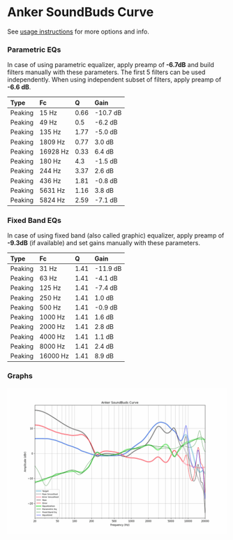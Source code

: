 # Anker SoundBuds Curve
See [usage instructions](https://github.com/jaakkopasanen/AutoEq#usage) for more options and info.

### Parametric EQs
In case of using parametric equalizer, apply preamp of **-6.7dB** and build filters manually
with these parameters. The first 5 filters can be used independently.
When using independent subset of filters, apply preamp of **-6.6 dB**.

| Type    | Fc       |    Q | Gain     |
|:--------|:---------|:-----|:---------|
| Peaking | 15 Hz    | 0.66 | -10.7 dB |
| Peaking | 49 Hz    | 0.5  | -6.2 dB  |
| Peaking | 135 Hz   | 1.77 | -5.0 dB  |
| Peaking | 1809 Hz  | 0.77 | 3.0 dB   |
| Peaking | 16928 Hz | 0.33 | 6.4 dB   |
| Peaking | 180 Hz   | 4.3  | -1.5 dB  |
| Peaking | 244 Hz   | 3.37 | 2.6 dB   |
| Peaking | 436 Hz   | 1.81 | -0.8 dB  |
| Peaking | 5631 Hz  | 1.16 | 3.8 dB   |
| Peaking | 5824 Hz  | 2.59 | -7.1 dB  |

### Fixed Band EQs
In case of using fixed band (also called graphic) equalizer, apply preamp of **-9.3dB**
(if available) and set gains manually with these parameters.

| Type    | Fc       |    Q | Gain     |
|:--------|:---------|:-----|:---------|
| Peaking | 31 Hz    | 1.41 | -11.9 dB |
| Peaking | 63 Hz    | 1.41 | -4.1 dB  |
| Peaking | 125 Hz   | 1.41 | -7.4 dB  |
| Peaking | 250 Hz   | 1.41 | 1.0 dB   |
| Peaking | 500 Hz   | 1.41 | -0.9 dB  |
| Peaking | 1000 Hz  | 1.41 | 1.6 dB   |
| Peaking | 2000 Hz  | 1.41 | 2.8 dB   |
| Peaking | 4000 Hz  | 1.41 | 1.1 dB   |
| Peaking | 8000 Hz  | 1.41 | 2.4 dB   |
| Peaking | 16000 Hz | 1.41 | 8.9 dB   |

### Graphs
![](./Anker%20SoundBuds%20Curve.png)